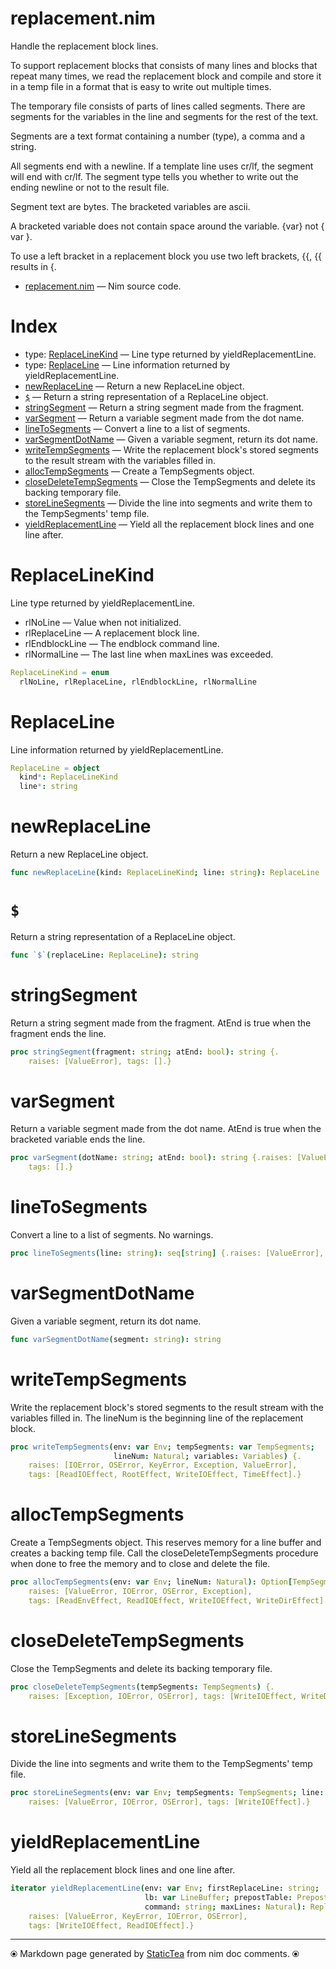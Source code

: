 # replacement.nim

Handle the replacement block lines.

To support replacement blocks that consists of many lines and blocks
that repeat many times, we read the replacement block and compile
and store it in a temp file in a format that is easy to write out
multiple times.

The temporary file consists of parts of lines called segments. There
are segments for the variables in the line and segments for the rest
of the text.

Segments are a text format containing a number (type), a comma and a
string.

All segments end with a newline. If a template line uses cr/lf, the
segment will end with cr/lf.  The segment type tells you whether to
write out the ending newline or not to the result file.

Segment text are bytes. The bracketed variables are ascii.

A bracketed variable does not contain space around the variable.
{var} not { var }.

To use a left bracket in a replacement block you use two left brackets, {{,
{{ results in {.


* [replacement.nim](../src/replacement.nim) &mdash; Nim source code.
# Index

* type: [ReplaceLineKind](#replacelinekind) &mdash; Line type returned by yieldReplacementLine.
* type: [ReplaceLine](#replaceline) &mdash; Line information returned by yieldReplacementLine.
* [newReplaceLine](#newreplaceline) &mdash; Return a new ReplaceLine object.
* [`$`](#) &mdash; Return a string representation of a ReplaceLine object.
* [stringSegment](#stringsegment) &mdash; Return a string segment made from the fragment.
* [varSegment](#varsegment) &mdash; Return a variable segment made from the dot name.
* [lineToSegments](#linetosegments) &mdash; Convert a line to a list of segments.
* [varSegmentDotName](#varsegmentdotname) &mdash; Given a variable segment, return its dot name.
* [writeTempSegments](#writetempsegments) &mdash; Write the replacement block's stored segments to the result stream with the variables filled in.
* [allocTempSegments](#alloctempsegments) &mdash; Create a TempSegments object.
* [closeDeleteTempSegments](#closedeletetempsegments) &mdash; Close the TempSegments and delete its backing temporary file.
* [storeLineSegments](#storelinesegments) &mdash; Divide the line into segments and write them to the TempSegments' temp file.
* [yieldReplacementLine](#yieldreplacementline) &mdash; Yield all the replacement block lines and one line after.

# ReplaceLineKind

Line type returned by yieldReplacementLine.

* rlNoLine — Value when not initialized.
* rlReplaceLine — A replacement block line.
* rlEndblockLine — The endblock command line.
* rlNormalLine — The last line when maxLines was exceeded.


~~~nim
ReplaceLineKind = enum
  rlNoLine, rlReplaceLine, rlEndblockLine, rlNormalLine
~~~

# ReplaceLine

Line information returned by yieldReplacementLine.


~~~nim
ReplaceLine = object
  kind*: ReplaceLineKind
  line*: string
~~~

# newReplaceLine

Return a new ReplaceLine object.


~~~nim
func newReplaceLine(kind: ReplaceLineKind; line: string): ReplaceLine
~~~

# `$`

Return a string representation of a ReplaceLine object.


~~~nim
func `$`(replaceLine: ReplaceLine): string
~~~

# stringSegment

Return a string segment made from the fragment. AtEnd is true
when the fragment ends the line.


~~~nim
proc stringSegment(fragment: string; atEnd: bool): string {.
    raises: [ValueError], tags: [].}
~~~

# varSegment

Return a variable segment made from the dot name. AtEnd is true
when the bracketed variable ends the line.


~~~nim
proc varSegment(dotName: string; atEnd: bool): string {.raises: [ValueError],
    tags: [].}
~~~

# lineToSegments

Convert a line to a list of segments. No warnings.


~~~nim
proc lineToSegments(line: string): seq[string] {.raises: [ValueError], tags: [].}
~~~

# varSegmentDotName

Given a variable segment, return its dot name.


~~~nim
func varSegmentDotName(segment: string): string
~~~

# writeTempSegments

Write the replacement block's stored segments to the result
stream with the variables filled in.  The lineNum is the
beginning line of the replacement block.


~~~nim
proc writeTempSegments(env: var Env; tempSegments: var TempSegments;
                       lineNum: Natural; variables: Variables) {.
    raises: [IOError, OSError, KeyError, Exception, ValueError],
    tags: [ReadIOEffect, RootEffect, WriteIOEffect, TimeEffect].}
~~~

# allocTempSegments

Create a TempSegments object. This reserves memory for a line
buffer and creates a backing temp file. Call the closeDeleteTempSegments
procedure when done to free the memory and to close and delete
the file.


~~~nim
proc allocTempSegments(env: var Env; lineNum: Natural): Option[TempSegments] {.
    raises: [ValueError, IOError, OSError, Exception],
    tags: [ReadEnvEffect, ReadIOEffect, WriteIOEffect, WriteDirEffect].}
~~~

# closeDeleteTempSegments

Close the TempSegments and delete its backing temporary file.


~~~nim
proc closeDeleteTempSegments(tempSegments: TempSegments) {.
    raises: [Exception, IOError, OSError], tags: [WriteIOEffect, WriteDirEffect].}
~~~

# storeLineSegments

Divide the line into segments and write them to the TempSegments' temp file.


~~~nim
proc storeLineSegments(env: var Env; tempSegments: TempSegments; line: string) {.
    raises: [ValueError, IOError, OSError], tags: [WriteIOEffect].}
~~~

# yieldReplacementLine

Yield all the replacement block lines and one line after.


~~~nim
iterator yieldReplacementLine(env: var Env; firstReplaceLine: string;
                              lb: var LineBuffer; prepostTable: PrepostTable;
                              command: string; maxLines: Natural): ReplaceLine {.
    raises: [ValueError, KeyError, IOError, OSError],
    tags: [WriteIOEffect, ReadIOEffect].}
~~~


---
⦿ Markdown page generated by [StaticTea](https://github.com/flenniken/statictea/) from nim doc comments. ⦿
